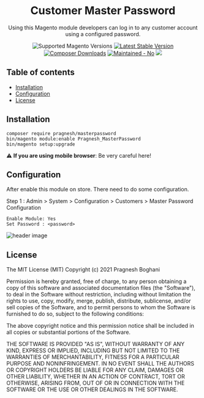 <h1 align="center">Customer Master Password</h1> 

<div align="center">
  <p>Using this Magento module developers can log in to any customer account using a configured password.</p>
  <img src="https://img.shields.io/badge/magento-^2.3-brightgreen.svg?logo=magento&longCache=true&style=flat-square" alt="Supported Magento Versions" />
  <a href="https://packagist.org/packages/pragnesh/masterpassword" target="_blank"><img src="https://img.shields.io/packagist/v/pragnesh/masterpassword.svg?style=flat-square" alt="Latest Stable Version" /></a>
  <a href="https://packagist.org/packages/markshust/magento2-module-extrabodyclasses" target="_blank"><img src="https://poser.pugx.org/pragnesh/masterpassword/downloads" alt="Composer Downloads" /></a>
  <a href="https://GitHub.com/Naereen/StrapDown.js/graphs/commit-activity" target="_blank"><img src="https://img.shields.io/badge/maintained%3F-no-brightgreen.svg?style=flat-square" alt="Maintained - No" /></a>
  <a href="https://opensource.org/licenses/MIT" target="_blank"><img src="https://img.shields.io/badge/license-MIT-blue.svg" /></a>
</div>


## Table of contents

- [Installation](#installation)
- [Configuration](#configuration)
- [License](#license)


## Installation

```
composer require pragnesh/masterpassword
bin/magento module:enable Pragnesh_MasterPassword
bin/magento setup:upgrade
```
:warning: **If you are using mobile browser**: Be very careful here!

## Configuration

After enable this module on store. There need to do some configuration. 

Step 1 : 
	Admin > System > Configuration > Customers > Master Password Configuration

	Enable Module: Yes
	Set Password : <password>

![header image](https://raw.github.com/pragneshboghani/magento2-module-masterlogin/develop/masterlogin_config.png)

## License

The MIT License (MIT)
Copyright (c) 2021 Pragnesh Boghani

Permission is hereby granted, free of charge, to any person obtaining a copy of this software and associated documentation files (the "Software"), to deal in the Software without restriction, including without limitation the rights to use, copy, modify, merge, publish, distribute, sublicense, and/or sell copies of the Software, and to permit persons to whom the Software is furnished to do so, subject to the following conditions:

The above copyright notice and this permission notice shall be included in all copies or substantial portions of the Software.

THE SOFTWARE IS PROVIDED "AS IS", WITHOUT WARRANTY OF ANY KIND, EXPRESS OR IMPLIED, INCLUDING BUT NOT LIMITED TO THE WARRANTIES OF MERCHANTABILITY, FITNESS FOR A PARTICULAR PURPOSE AND NONINFRINGEMENT. IN NO EVENT SHALL THE AUTHORS OR COPYRIGHT HOLDERS BE LIABLE FOR ANY CLAIM, DAMAGES OR OTHER LIABILITY, WHETHER IN AN ACTION OF CONTRACT, TORT OR OTHERWISE, ARISING FROM, OUT OF OR IN CONNECTION WITH THE SOFTWARE OR THE USE OR OTHER DEALINGS IN THE SOFTWARE.